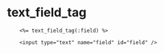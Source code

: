 # text_field_tag

        <%= text_field_tag(:field) %>

        <input type="text" name="field" id="field" />
